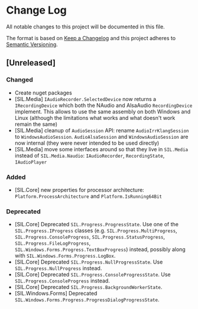 # Change Log

All notable changes to this project will be documented in this file.

The format is based on [Keep a Changelog](http://keepachangelog.com/)
and this project adheres to [Semantic Versioning](http://semver.org/).

<!-- Available types of changes:
### Added
### Changed
### Fixed
### Deprecated
### Removed
### Security
-->

## [Unreleased]

### Changed

- Create nuget packages
- [SIL.Media] `IAudioRecorder.SelectedDevice` now returns a `IRecordingDevice` which both the
  NAudio and AlsaAudio `RecordingDevice` implement. This allows to use the same assembly
  on both Windows and Linux (although the limitations what works and what doesn't work remain the
  same)
- [SIL.Media] cleanup of `AudioSession` API: rename `AudioIrrKlangSession` to `WindowsAudioSession`.
  `AudioAlsaSession` and `WindowsAudioSession` are now  internal (they were never intended to
  be used directly)
- [SIL.Media] move some interfaces around so that they live in `SIL.Media` instead of
  `SIL.Media.Naudio`: `IAudioRecorder`, `RecordingState`, `IAudioPlayer`

### Added

- [SIL.Core] new properties for processor architecture: `Platform.ProcessArchitecture` and
  `Platform.IsRunning64Bit`

### Deprecated

- [SIL.Core] Deprecated `SIL.Progress.ProgressState`. Use one of the `SIL.Progress.IProgress`
  classes (e.g. `SIL.Progress.MultiProgress`, `SIL.Progress.ConsoleProgress`,
  `SIL.Progress.StatusProgress`, `SIL.Progress.FileLogProgress`,
  `SIL.Windows.Forms.Progress.TextBoxProgress`) instead, possibly along with
  `SIL.Windows.Forms.Progress.LogBox`.
- [SIL.Core] Deprecated `SIL.Progress.NullProgressState`. Use `SIL.Progress.NullProgress` instead.
- [SIL.Core] Deprecated `SIL.Progress.ConsoleProgressState`. Use `SIL.Progress.ConsoleProgress`
  instead.
- [SIL.Core] Deprecated `SIL.Progress.BackgroundWorkerState`.
- [SIL.Windows.Forms] Deprecated `SIL.Windows.Forms.Progress.ProgressDialogProgressState`.
